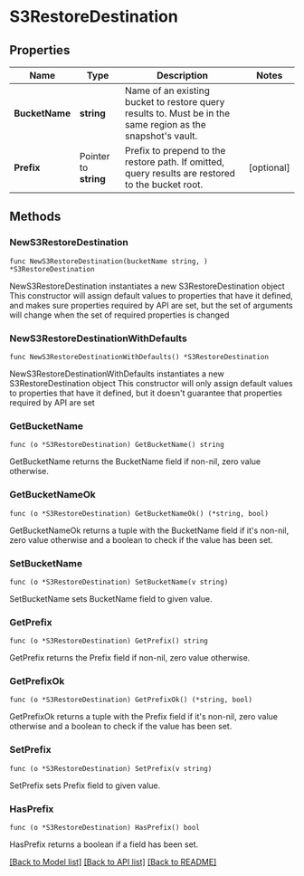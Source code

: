 # S3RestoreDestination

## Properties

Name | Type | Description | Notes
------------ | ------------- | ------------- | -------------
**BucketName** | **string** | Name of an existing bucket to restore query results to. Must be in the same region as the snapshot&#39;s vault.  | 
**Prefix** | Pointer to **string** | Prefix to prepend to the restore path. If omitted, query results are restored to the bucket root.  | [optional] 

## Methods

### NewS3RestoreDestination

`func NewS3RestoreDestination(bucketName string, ) *S3RestoreDestination`

NewS3RestoreDestination instantiates a new S3RestoreDestination object
This constructor will assign default values to properties that have it defined,
and makes sure properties required by API are set, but the set of arguments
will change when the set of required properties is changed

### NewS3RestoreDestinationWithDefaults

`func NewS3RestoreDestinationWithDefaults() *S3RestoreDestination`

NewS3RestoreDestinationWithDefaults instantiates a new S3RestoreDestination object
This constructor will only assign default values to properties that have it defined,
but it doesn't guarantee that properties required by API are set

### GetBucketName

`func (o *S3RestoreDestination) GetBucketName() string`

GetBucketName returns the BucketName field if non-nil, zero value otherwise.

### GetBucketNameOk

`func (o *S3RestoreDestination) GetBucketNameOk() (*string, bool)`

GetBucketNameOk returns a tuple with the BucketName field if it's non-nil, zero value otherwise
and a boolean to check if the value has been set.

### SetBucketName

`func (o *S3RestoreDestination) SetBucketName(v string)`

SetBucketName sets BucketName field to given value.


### GetPrefix

`func (o *S3RestoreDestination) GetPrefix() string`

GetPrefix returns the Prefix field if non-nil, zero value otherwise.

### GetPrefixOk

`func (o *S3RestoreDestination) GetPrefixOk() (*string, bool)`

GetPrefixOk returns a tuple with the Prefix field if it's non-nil, zero value otherwise
and a boolean to check if the value has been set.

### SetPrefix

`func (o *S3RestoreDestination) SetPrefix(v string)`

SetPrefix sets Prefix field to given value.

### HasPrefix

`func (o *S3RestoreDestination) HasPrefix() bool`

HasPrefix returns a boolean if a field has been set.


[[Back to Model list]](../README.md#documentation-for-models) [[Back to API list]](../README.md#documentation-for-api-endpoints) [[Back to README]](../README.md)


